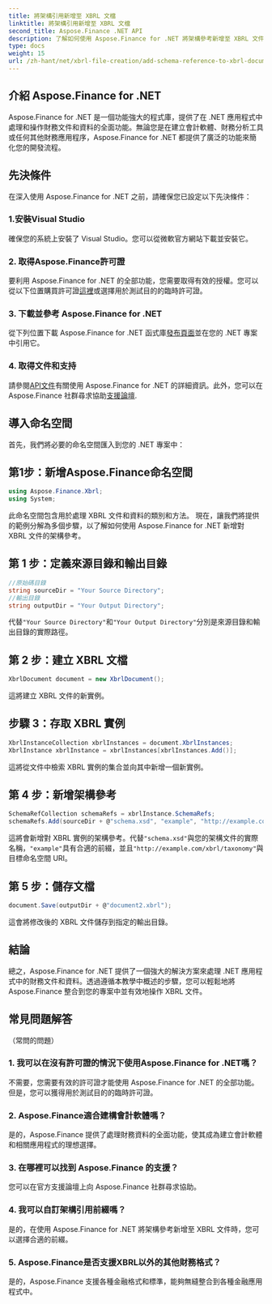 ```yaml
---
title: 將架構引用新增至 XBRL 文檔
linktitle: 將架構引用新增至 XBRL 文檔
second_title: Aspose.Finance .NET API
description: 了解如何使用 Aspose.Finance for .NET 將架構參考新增至 XBRL 文件。立即簡化您的財務資料處理！
type: docs
weight: 15
url: /zh-hant/net/xbrl-file-creation/add-schema-reference-to-xbrl-document/
---
```

## 介紹 Aspose.Finance for .NET
Aspose.Finance for .NET 是一個功能強大的程式庫，提供了在 .NET 應用程式中處理和操作財務文件和資料的全面功能。無論您是在建立會計軟體、財務分析工具或任何其他財務應用程序，Aspose.Finance for .NET 都提供了廣泛的功能來簡化您的開發流程。
## 先決條件
在深入使用 Aspose.Finance for .NET 之前，請確保您已設定以下先決條件：
### 1.安裝Visual Studio
確保您的系統上安裝了 Visual Studio。您可以從微軟官方網站下載並安裝它。
### 2. 取得Aspose.Finance許可證
要利用 Aspose.Finance for .NET 的全部功能，您需要取得有效的授權。您可以從以下位置購買許可證[這裡](https://purchase.aspose.com/buy)或選擇用於測試目的的臨時許可證。
### 3. 下載並參考 Aspose.Finance for .NET
從下列位置下載 Aspose.Finance for .NET 函式庫[發布頁面](https://releases.aspose.com/finance/net/)並在您的 .NET 專案中引用它。
### 4. 取得文件和支持
請參閱[API文件](https://reference.aspose.com/finance/net/)有關使用 Aspose.Finance for .NET 的詳細資訊。此外，您可以在 Aspose.Finance 社群尋求協助[支援論壇](https://forum.aspose.com/c/finance/43).
## 導入命名空間
首先，我們將必要的命名空間匯入到您的 .NET 專案中：
## 第1步：新增Aspose.Finance命名空間
```csharp
using Aspose.Finance.Xbrl;
using System;
```
此命名空間包含用於處理 XBRL 文件和資料的類別和方法。
現在，讓我們將提供的範例分解為多個步驟，以了解如何使用 Aspose.Finance for .NET 新增對 XBRL 文件的架構參考。
## 第 1 步：定義來源目錄和輸出目錄
```csharp
//原始碼目錄
string sourceDir = "Your Source Directory";
//輸出目錄
string outputDir = "Your Output Directory";
```
代替`"Your Source Directory"`和`"Your Output Directory"`分別是來源目錄和輸出目錄的實際路徑。
## 第 2 步：建立 XBRL 文檔
```csharp
XbrlDocument document = new XbrlDocument();
```
這將建立 XBRL 文件的新實例。
## 步驟 3：存取 XBRL 實例
```csharp
XbrlInstanceCollection xbrlInstances = document.XbrlInstances;
XbrlInstance xbrlInstance = xbrlInstances[xbrlInstances.Add()];
```
這將從文件中檢索 XBRL 實例的集合並向其中新增一個新實例。
## 第 4 步：新增架構參考
```csharp
SchemaRefCollection schemaRefs = xbrlInstance.SchemaRefs;
schemaRefs.Add(sourceDir + @"schema.xsd", "example", "http://example.com/xbrl/taxonomy");
```
這將會新增對 XBRL 實例的架構參考。代替`"schema.xsd"`與您的架構文件的實際名稱，`"example"`具有合適的前綴，並且`"http://example.com/xbrl/taxonomy"`與目標命名空間 URI。
## 第 5 步：儲存文檔
```csharp
document.Save(outputDir + @"document2.xbrl");
```
這會將修改後的 XBRL 文件儲存到指定的輸出目錄。
## 結論
總之，Aspose.Finance for .NET 提供了一個強大的解決方案來處理 .NET 應用程式中的財務文件和資料。透過遵循本教學中概述的步驟，您可以輕鬆地將 Aspose.Finance 整合到您的專案中並有效地操作 XBRL 文件。
## 常見問題解答
 （常問的問題）
### 1. 我可以在沒有許可證的情況下使用Aspose.Finance for .NET嗎？
不需要，您需要有效的許可證才能使用 Aspose.Finance for .NET 的全部功能。但是，您可以獲得用於測試目的的臨時許可證。
### 2. Aspose.Finance適合建構會計軟體嗎？
是的，Aspose.Finance 提供了處理財務資料的全面功能，使其成為建立會計軟體和相關應用程式的理想選擇。
### 3. 在哪裡可以找到 Aspose.Finance 的支援？
您可以在官方支援論壇上向 Aspose.Finance 社群尋求協助。
### 4. 我可以自訂架構引用前綴嗎？
是的，在使用 Aspose.Finance for .NET 將架構參考新增至 XBRL 文件時，您可以選擇合適的前綴。
### 5. Aspose.Finance是否支援XBRL以外的其他財務格式？
是的，Aspose.Finance 支援各種金融格式和標準，能夠無縫整合到各種金融應用程式中。